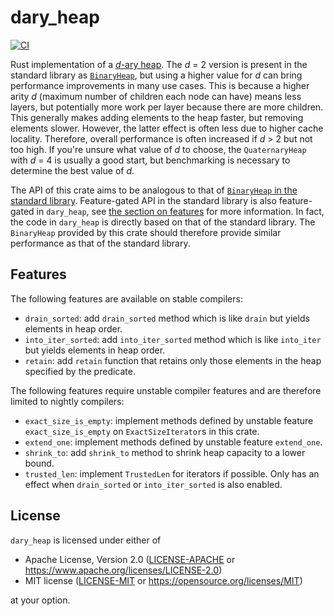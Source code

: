 # dary_heap

[![CI](https://github.com/hanmertens/dary_heap/workflows/CI/badge.svg)](https://github.com/hanmertens/dary_heap/actions?query=workflow%3ACI)

Rust implementation of a [*d*-ary heap][wiki]. The *d* = 2 version is present in
the standard library as [`BinaryHeap`][std-binaryheap], but using a higher value
for *d* can bring performance improvements in many use cases. This is because a
higher arity *d* (maximum number of children each node can have) means less
layers, but potentially more work per layer because there are more children.
This generally makes adding elements to the heap faster, but removing elements
slower. However, the latter effect is often less due to higher cache locality.
Therefore, overall performance is often increased if *d* > 2 but not too high.
If you're unsure what value of *d* to choose, the `QuaternaryHeap` with *d* = 4
is usually a good start, but benchmarking is necessary to determine the best
value of *d*.

The API of this crate aims to be analogous to that of [`BinaryHeap` in the
standard library][std-binaryheap]. Feature-gated API in the standard library is
also feature-gated in `dary_heap`, see [the section on features](#features) for
more information. In fact, the code in `dary_heap` is directly based on that of
the standard library. The `BinaryHeap` provided by this crate should therefore
provide similar performance as that of the standard library.

## Features

The following features are available on stable compilers:
- `drain_sorted`: add `drain_sorted` method which is like `drain` but yields
  elements in heap order.
- `into_iter_sorted`: add `into_iter_sorted` method which is like `into_iter`
  but yields elements in heap order.
- `retain`: add `retain` function that retains only those elements in the heap
  specified by the predicate.

The following features require unstable compiler features and are therefore
limited to nightly compilers:
- `exact_size_is_empty`: implement methods defined by unstable feature
  `exact_size_is_empty` on `ExactSizeIterator`s in this crate.
- `extend_one`: implement methods defined by unstable feature `extend_one`.
- `shrink_to`: add `shrink_to` method to shrink heap capacity to a lower bound.
- `trusted_len`: implement `TrustedLen` for iterators if possible. Only has an
  effect when `drain_sorted` or `into_iter_sorted` is also enabled.

## License

`dary_heap` is licensed under either of

 * Apache License, Version 2.0 ([LICENSE-APACHE](LICENSE-APACHE) or
   https://www.apache.org/licenses/LICENSE-2.0)
 * MIT license ([LICENSE-MIT](LICENSE-MIT) or
   https://opensource.org/licenses/MIT)

at your option.

[wiki]: https://en.wikipedia.org/wiki/D-ary_heap
[std-binaryheap]: https://doc.rust-lang.org/std/collections/struct.BinaryHeap.html
